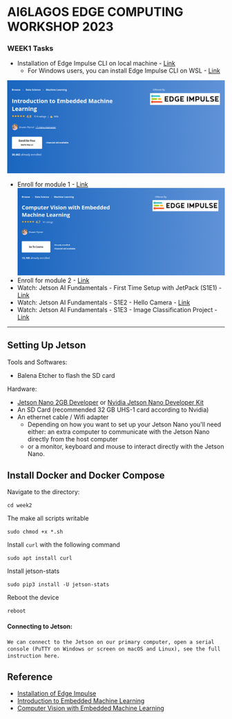 # AI6LAGOS EDGE COMPUTING WORKSHOP 2023 

###  WEEK1 Tasks 
- Installation of Edge Impulse CLI on local machine - [Link](https://docs.edgeimpulse.com/docs/edge-impulse-cli/cli-installation)
    - For Windows users, you can install Edge Impulse CLI on WSL - [Link](https://forum.edgeimpulse.com/t/wsl-windows-subsystem-for-linux-edge-impulse-cli/5843)
  
![Cover Image](../asset/intro_to_embedded_ml.png)
 - Enroll for module 1 - [Link](https://www.coursera.org/learn/introduction-to-embedded-machine-learning)
 ![Cover Image](../asset/computer_vision_with_embedded_ml.png)
 - Enroll for module 2 - [Link](https://www.coursera.org/learn/computer-vision-with-embedded-machine-learning)
 - Watch: Jetson AI Fundamentals - First Time Setup with JetPack (S1E1) - [Link](https://www.youtube.com/watch?v=uvU8AXY1170&list=PL5B692fm6--uQRRDTPsJDp4o0xbzkoyf8) 
- Watch:  Jetson AI Fundamentals - S1E2 - Hello Camera - [Link](https://www.youtube.com/watch?v=zsjcSapzUfU&list=PL5B692fm6--uQRRDTPsJDp4o0xbzkoyf8) 
- Watch:  Jetson AI Fundamentals - S1E3 - Image Classification Project - [Link](https://www.youtube.com/watch?v=rSqIvLQ8Meg&list=PL5B692fm6--uQRRDTPsJDp4o0xbzkoyf8)


------------------------------------------------------------
## Setting Up Jetson 
Tools and Softwares: 
- Balena Etcher to flash the SD card 

Hardware: 
- [Jetson Nano 2GB Developer](https://www.sparkfun.com/products/17244) or [Nvidia Jetson Nano Developer Kit](https://www.sparkfun.com/products/16271) 
- An SD Card  (recommended 32 GB UHS-1 card according to Nvidia)
- An ethernet cable / Wifi adapter 
    - Depending on how you want to set up your Jetson Nano you'll need either:
    an extra computer to communicate with the Jetson Nano directly from the host computer
    - or a monitor, keyboard and mouse to interact directly with the Jetson Nano.
 ## Install Docker and Docker Compose 
 Navigate to the directory: 
 ```
 cd week2
 ```
 The make all scripts writable
 ```
 sudo chmod +x *.sh 
 ```
 Install   `curl` with the following command
 ```
 sudo apt install curl 
 ```
 Install jetson-stats
 ```
 sudo pip3 install -U jetson-stats
 ```
 Reboot the device
 ```
 reboot
 ```
 #### Connecting to Jetson:
    We can connect to the Jetson on our primary computer, open a serial console (PuTTY on Windows or screen on macOS and Linux), see the full instruction here. 
## Reference 
- [Installation of Edge Impulse](https://docs.edgeimpulse.com/docs/edge-impulse-cli/cli-installation)
- [Introduction to Embedded Machine Learning](https://www.coursera.org/learn/introduction-to-embedded-machine-learning)
- [Computer Vision with Embedded Machine Learning](https://www.coursera.org/learn/computer-vision-with-embedded-machine-learning)
